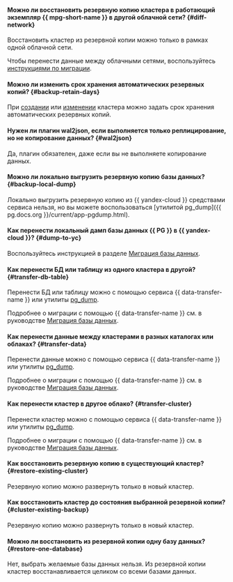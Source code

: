 #### Можно ли восстановить резервную копию кластера в работающий экземпляр {{ mpg-short-name }} в другой облачной сети? {#diff-network}

Восстановить кластер из резервной копии можно только в рамках одной облачной сети.

Чтобы перенести данные между облачными сетями, воспользуйтесь [инструкциями по миграции](../../managed-postgresql/tutorials/replication-overview.md).

#### Можно ли изменить срок хранения автоматических резервных копий? {#backup-retain-days}

При [создании](../../managed-postgresql/operations/cluster-create.md) или [изменении](../../managed-postgresql/operations/update.md#change-additional-settings) кластера можно задать срок хранения автоматических резервных копий.

#### Нужен ли плагин wal2json, если выполняется только реплицирование, но не копирование данных? {#wal2json}

Да, плагин обязателен, даже если вы не выполняете копирование данных.

#### Можно ли локально выгрузить резервную копию базы данных? {#backup-local-dump}

Локально выгрузить резервную копию из {{ yandex-cloud }} средствами сервиса нельзя, но вы можете воспользоваться [утилитой pg_dump]({{ pg.docs.org }}/current/app-pgdump.html).

#### Как перенести локальный дамп базы данных {{ PG }} в {{ yandex-cloud }}? {#dump-to-yc}

Воспользуйтесь инструкцией в разделе [Миграция базы данных](../../managed-postgresql/tutorials/data-migration.md).

#### Как перенести БД или таблицу из одного кластера в другой? {#transfer-db-table}

Перенести БД или таблицу можно с помощью сервиса {{ data-transfer-name }} или утилиты [pg_dump](https://www.postgresql.org/docs/current/app-pgdump.html).

Подробнее о миграции с помощью {{ data-transfer-name }} см. в руководстве [Миграция базы данных](../../managed-postgresql/tutorials/outbound-replication.md).

#### Как перенести данные между кластерами в разных каталогах или облаках? {#transfer-data}

Перенести данные можно с помощью сервиса {{ data-transfer-name }} или утилиты [pg_dump](https://www.postgresql.org/docs/current/app-pgdump.html).

Подробнее о миграции с помощью {{ data-transfer-name }} см. в руководстве [Миграция базы данных](../../managed-postgresql/tutorials/outbound-replication.md).

#### Как перенести кластер в другое облако? {#transfer-cluster}

Перенести кластер можно с помощью сервиса {{ data-transfer-name }} или утилиты [pg_dump](https://www.postgresql.org/docs/current/app-pgdump.html).

Подробнее о миграции с помощью {{ data-transfer-name }} см. в руководстве [Миграция базы данных](../../managed-postgresql/tutorials/outbound-replication.md).

#### Как восстановить резервную копию в существующий кластер? {#restore-existing-cluster}

Резервную копию можно развернуть только в новый кластер.

#### Как восстановить кластер до состояния выбранной резервной копии? {#cluster-existing-backup}

Резервную копию можно развернуть только в новый кластер.

#### Можно ли восстановить из резервной копии одну базу данных? {#restore-one-database}

Нет, выбрать желаемые базы данных нельзя. Из резервной копии кластер восстанавливается целиком со всеми базами данных.
